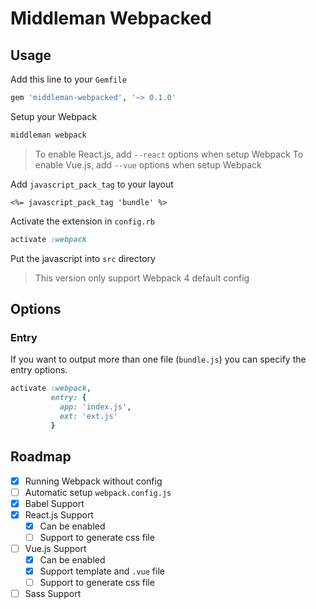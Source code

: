 Middleman Webpacked
===

## Usage

Add this line to your `Gemfile`

```ruby
gem 'middleman-webpacked', '~> 0.1.0'
```

Setup your Webpack

```ruby
middleman webpack
```

> To enable React.js, add `--react` options when setup Webpack
> To enable Vue.js, add `--vue` options when setup Webpack

Add `javascript_pack_tag` to your layout

```erb
<%= javascript_pack_tag 'bundle' %>
```

Activate the extension in `config.rb`

```ruby
activate :webpack
```

Put the javascript into `src` directory

> This version only support Webpack 4 default config

## Options

### Entry

If you want to output more than one file (`bundle.js`) you can specify the entry options.

```ruby
activate :webpack,
         entry: {
           app: 'index.js',
           ext: 'ext.js'
         }
```

## Roadmap

* [x] Running Webpack without config
* [ ] Automatic setup `webpack.config.js`
* [x] Babel Support
* [x] React.js Support
  * [x] Can be enabled
  * [ ] Support to generate css file
* [ ] Vue.js Support
  * [x] Can be enabled
  * [x] Support template and `.vue` file
  * [ ] Support to generate css file
* [ ] Sass Support
